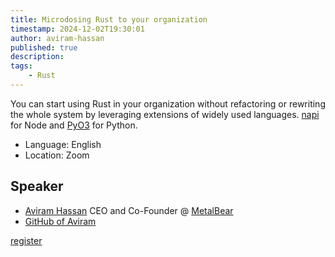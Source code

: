 ```yaml
---
title: Microdosing Rust to your organization
timestamp: 2024-12-02T19:30:01
author: aviram-hassan
published: true
description:
tags:
    - Rust
---
```


You can start using Rust in your organization without refactoring or rewriting the whole system by leveraging extensions of widely used languages. [napi](https://napi.rs/) for Node and [PyO3](https://pyo3.rs/) for Python.

* Language: English
* Location: Zoom


## Speaker

* [Aviram Hassan](https://www.linkedin.com/in/aviram-hassan/) CEO and Co-Founder @ [MetalBear](https://metalbear.co/)
* [GitHub of Aviram](https://github.com/aviramha)


<a class="button is-primary" href="https://www.meetup.com/code-mavens/events/304883841/">register</a>
